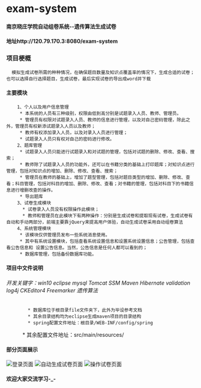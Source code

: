 # exam-system 
#### 南京晓庄学院自动组卷系统--遗传算法生成试卷
#### 地址http://120.79.170.3:8080/exam-system

### 项目梗概
      模拟生成试卷所需的种种情况，在确保题目数量及知识点覆盖率的情况下，生成合适的试卷；也可以选择自行选择题目，生成试卷，最后实现试卷的导出成word并下载
#### 主要模块
        1、个人以及用户信息管理
         * 本系统的人员有三种级别，权限由低到高分别是试题录入人员、教师、管理员。
         * 管理员有权限对试题录入人员、教师的信息进行管理，以及对自己密码管理，除此之外，管理员有权新添试题录入人员以及教师；
         * 教师有权添加录入人员，以及对录入人员进行管理；
         * 试题录入人员只有权对自己的密码进行修改。
        2、题库管理
         * 试题录入人员只能进行试题录入和对试题的管理，包括对试题的删除、修改、查看、搜索；
         * 教师除了试题录入人员的功能外，还可以在书籍分类的基础上打印题库；对知识点进行管理，包括对知识点的增加、删除、修改、查看、搜索；
         * 管理员在教师的基础上，增加了题型管理，包括对题目类型的增加、删除、修改、查看；科目管理，包括对科目的增加、删除、修改、查看；对书籍的管理，包括对科目下的书籍信息进行增删改查的操作。
         * 导出题库
        3、试卷生成模块
          * 试卷录入人员没有权限操作此模块；
          * 教师和管理员在此模块下有两种操作：分别是生成试卷和提取现有试卷，生成试卷有自动和手动两部分，前端主要靠jQuery来提高用户体验，自动生成试卷采用自动组卷算法
        4、系统管理模块
         * 该模块仅供管理员发布一些系统消息使用。
         * 其中有系统设置模块，包括查看系统设置信息和设置系统设置信息；公告管理，包括查看公告信息和 设置公告信息。当然，公告信息是任何人都可以看到的；
         * 数据库管理，包括备份数据库功能。
 #### 项目中文件说明
 ###### 开发关键字：win10 eclipse mysql Tomcat SSM Maven Hibernate validation log4j CKEditor4 Freemarker 遗传算法
            * 数据库位于根目录file文件夹下，此外为毕设参考文档
            * 其余目录结构均为eclipse生成maven项目的目录结构
            * spring配置文件地址：根目录/WEB-INF/config/spring
            * 其余配置文件地址：src/main/resources/
            
#### 部分页面展示
![登录页面](https://github.com/cppcpp/exam-system/raw/master/src/main/webapp/public/images/1.png)
![自动生成试卷页面](https://github.com/cppcpp/exam-system/raw/master/src/main/webapp/public/images/2.png)
![操作试卷页面](https://github.com/cppcpp/exam-system/raw/master/src/main/webapp/public/images/3.png)


#### 欢迎大家交流学习-_-
 
